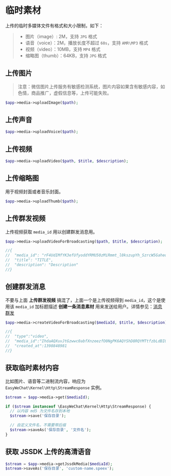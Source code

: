 # 临时素材

上传的临时多媒体文件有格式和大小限制，如下：

> - 图片（image）: 2M，支持 `JPG` 格式
> - 语音（voice）：2M，播放长度不超过 `60s`，支持 `AMR\MP3` 格式
> - 视频（video）：10MB，支持 `MP4` 格式
> - 缩略图（thumb）：64KB，支持 `JPG` 格式

## 上传图片

> 注意：微信图片上传服务有敏感检测系统，图片内容如果含有敏感内容，如色情，商品推广，虚假信息等，上传可能失败。

```php
$app->media->uploadImage($path);
```

## 上传声音

```php
$app->media->uploadVoice($path);
```

## 上传视频

```php
$app->media->uploadVideo($path, $title, $description);
```

## 上传缩略图

用于视频封面或者音乐封面。

```php
$app->media->uploadThumb($path);
```

## 上传群发视频

上传视频获取 `media_id` 用以创建群发消息用。

```php
$app->media->uploadVideoForBroadcasting($path, $title, $description);

//{
//  "media_id": "rF4UdIMfYK3efUfyoddYRMU50zMiRmmt_l0kszupYh_SzrcW5Gaheq05p_lHuOTQ",
//  "title": "TITLE",
//  "description": "Description"
//}
```

## 创建群发消息

不要与上面 **上传群发视频** 搞混了，上面一个是上传视频得到 `media_id`，这个是使用该 `media_id` 加标题描述 **创建一条消息素材** 用来发送给用户。详情参见：[消息群发](broadcasting)

```php
$app->media->createVideoForBroadcasting($mediaId, $title, $description);

//{
//  "type":"video",
//  "media_id":"IhdaAQXuvJtGzwwc0abfXnzeezfO0NgPK6AQYShD8RQYMTtfzbLdBIQkQziv2XJc",
//  "created_at":1398848981
//}
```

## 获取临时素材内容

比如图片、语音等二进制流内容，响应为 `EasyWeChat\Kernel\Http\StreamResponse` 实例。

```php
$stream = $app->media->get($mediaId);

if ($stream instanceof \EasyWeChat\Kernel\Http\StreamResponse) {
  // 以内容 md5 为文件名存到本地
  $stream->save('保存目录');

  // 自定义文件名，不需要带后缀
  $stream->saveAs('保存目录', '文件名');
}
```

## 获取 JSSDK 上传的高清语音

```php
$stream = $app->media->getJssdkMedia($mediaId);
$stream->saveAs('保存目录', 'custom-name.speex');
```
